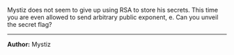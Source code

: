 Mystiz does not seem to give up using RSA to store his secrets. This time you are even allowed to send arbitrary public exponent, e. Can you unveil the secret flag?

---
**Author:** Mystiz
